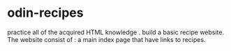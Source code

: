 # odin-recipes
practice all of the acquired HTML knowledge .
build a basic recipe website.
The website  consist of :
a main index page that have links to recipes.